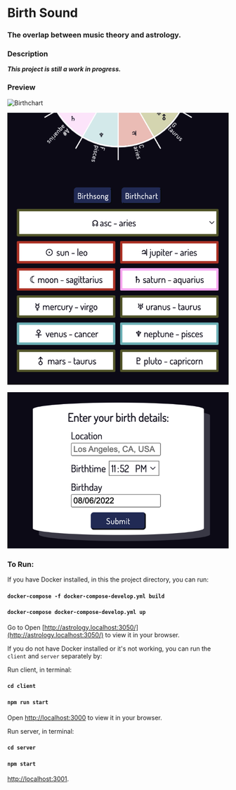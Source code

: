 # Birth Sound
### The overlap between music theory and astrology.

### Description

***This project is still a work in progress.***

### Preview
![Birthchart](https://raw.github.com/witcheswhocode/birthsound/main/readme/chart.png)

![List](/readme/list.png "List of planets and signs")

![Form](/readme/form.png "Interface of form")



### To Run:

If you have Docker installed, in this the project directory, you can run:

#### `docker-compose -f docker-compose-develop.yml build`
#### `docker-compose docker-compose-develop.yml up`
Go to Open [http://astrology.localhost:3050/](http://astrology.localhost:3050/) to view it in your browser.


If you do not have Docker installed or it's not working, you can run the `client` and `server` separately by:

Run client, in terminal:
#### `cd client`
#### `npm run start`
Open [http://localhost:3000](http://localhost:3000) to view it in your browser.

Run server, in terminal:
#### `cd server`
#### `npm start`
[http://localhost:3001](http://localhost:3001).
